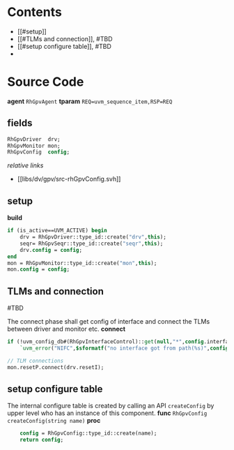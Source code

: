 # Contents
- [[#setup]]
- [[#TLMs and connection]], #TBD 
- [[#setup configure table]], #TBD 
- 
# Source Code
**agent** `RhGpvAgent`
**tparam** `REQ=uvm_sequence_item,RSP=REQ`

## fields
```systemverilog
RhGpvDriver  drv;
RhGpvMonitor mon;
RhGpvConfig  config;
```
*relative links*
- [[libs/dv/gpv/src-rhGpvConfig.svh]]

## setup
**build**
```systemverilog
if (is_active==UVM_ACTIVE) begin
	drv = RhGpvDriver::type_id::create("drv",this);
	seqr= RhGpvSeqr::type_id::create("seqr",this);
	drv.config = config;
end
mon = RhGpvMonitor::type_id::create("mon",this);
mon.config = config;
```
## TLMs and connection
#TBD 

The connect phase shall get config of interface and connect the TLMs between driver and monitor etc.
**connect**
```systemverilog
if (!uvm_config_db#(RhGpvInterfaceControl)::get(null,"*",config.interfacePath,config.ifCtrl))
	`uvm_error("NIFC",$sformatf("no interface got from path(%s)",config.interfacePath))

// TLM connections
mon.resetP.connect(drv.resetI);

```
## setup configure table
The internal configure table is created by calling an API `createConfig` by upper level who has an instance of this component.
**func** `RhGpvConfig createConfig(string name)`
**proc**
```systemverilog
	config = RhGpvConfig::type_id::create(name);
	return config;
```
